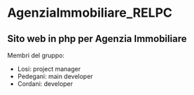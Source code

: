 AgenziaImmobiliare_RELPC
=========================
Sito web in php per Agenzia Immobiliare
---------------------------------------
Membri del gruppo:
- Losi: project manager
- Pedegani: main developer
- Cordani: developer
